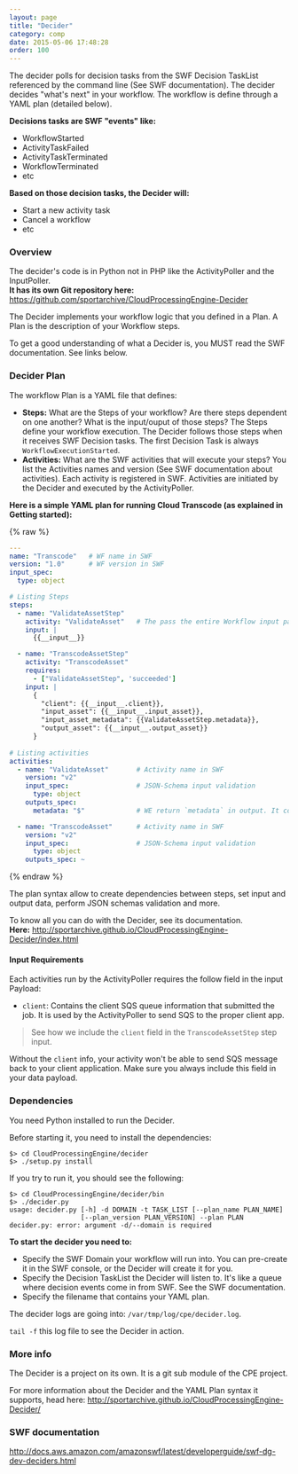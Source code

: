 ```yaml
---
layout: page
title: "Decider"
category: comp
date: 2015-05-06 17:48:28
order: 100
---
```


The decider polls for decision tasks from the SWF Decision TaskList referenced by the command line (See SWF documentation). The decider decides "what's next" in your workflow. The workflow is define through a YAML plan (detailed below).

**Decisions tasks are SWF "events" like:**

   - WorkflowStarted
   - ActivityTaskFailed
   - ActivityTaskTerminated
   - WorkflowTerminated
   - etc

**Based on those decision tasks, the Decider will:**

   - Start a new activity task
   - Cancel a workflow
   - etc

### Overview

The decider's code is in Python not in PHP like the ActivityPoller and the InputPoller.<br>
**It has its own Git repository here:** https://github.com/sportarchive/CloudProcessingEngine-Decider

The Decider implements your workflow logic that you defined in a Plan. A Plan is the description of your Workflow steps.

To get a good understanding of what a Decider is, you MUST read the SWF documentation. See links below.

### Decider Plan

The workflow Plan is a YAML file that defines:

   - **Steps:** What are the Steps of your workflow? Are there steps dependent on one another? What is the input/ouput of those steps? The Steps define your workflow execution. The Decider follows those steps when it receives SWF Decision tasks. The first Decision Task is always `WorkflowExecutionStarted`.
   - **Activities:** What are the SWF activities that will execute your steps? You list the Activities names and version (See SWF documentation about activities). Each activity is registered in SWF. Activities are initiated by the Decider and executed by the ActivityPoller.

**Here is a simple YAML plan for running Cloud Transcode (as explained in Getting started):**

{% raw %}
```yaml
---
name: "Transcode"   # WF name in SWF
version: "1.0"      # WF version in SWF
input_spec:
  type: object

# Listing Steps
steps:
  - name: "ValidateAssetStep"
    activity: "ValidateAsset"   # The pass the entire Workflow input payload to this step
    input: |
      {{__input__}}

  - name: "TranscodeAssetStep"
    activity: "TranscodeAsset"
    requires:
      - ["ValidateAssetStep", 'succeeded']
    input: |
      {
        "client": {{__input__.client}},
        "input_asset": {{__input__.input_asset}},
        "input_asset_metadata": {{ValidateAssetStep.metadata}},
        "output_asset": {{__input__.output_asset}}
      }
      
# Listing activities
activities:
  - name: "ValidateAsset"       # Activity name in SWF
    version: "v2"
    input_spec:                 # JSON-Schema input validation
      type: object
    outputs_spec:
      metadata: "$"             # WE return `metadata` in output. It contains the result data from the activity `$`

  - name: "TranscodeAsset"      # Activity name in SWF
    version: "v2"
    input_spec:                 # JSON-Schema input validation
      type: object
    outputs_spec: ~
```
{% endraw %}

The plan syntax allow to create dependencies between steps, set input and output data, perform JSON schemas validation and more.

To know all you can do with the Decider, see its documentation.<br>
**Here:** http://sportarchive.github.io/CloudProcessingEngine-Decider/index.html

#### Input Requirements

Each activities run by the ActivityPoller requires the follow field in the input Payload:

   - `client`: Contains the client SQS queue information that submitted the job. It is used by the ActivityPoller to send SQS to the proper client app.

> See how we include the `client` field in the `TranscodeAssetStep` step input. 

Without the `client` info, your activity won't be able to send SQS message back to your client application. Make sure you always include this field in your data payload.

### Dependencies

You need Python installed to run the Decider.

Before starting it, you need to install the dependencies:

```
$> cd CloudProcessingEngine/decider
$> ./setup.py install
```

If you try to run it, you should see the following:

```
$> cd CloudProcessingEngine/decider/bin
$> ./decider.py 
usage: decider.py [-h] -d DOMAIN -t TASK_LIST [--plan_name PLAN_NAME]
                  [--plan_version PLAN_VERSION] --plan PLAN
decider.py: error: argument -d/--domain is required
```

**To start the decider you need to:**

   - Specify the SWF Domain your workflow will run into. You can pre-create it in the SWF console, or the Decider will create it for you.
   - Specify the Decision TaskList the Decider will listen to. It's like a queue where decision events come in from SWF. See the SWF documentation.
   - Specify the filename that contains your YAML plan.

The decider logs are going into: `/var/tmp/log/cpe/decider.log`.

`tail -f` this log file to see the Decider in action.

### More info

The Decider is a project on its own. It is a git sub module of the CPE project.

For more information about the Decider and the YAML Plan syntax it supports, head here: http://sportarchive.github.io/CloudProcessingEngine-Decider/

### SWF documentation

http://docs.aws.amazon.com/amazonswf/latest/developerguide/swf-dg-dev-deciders.html


